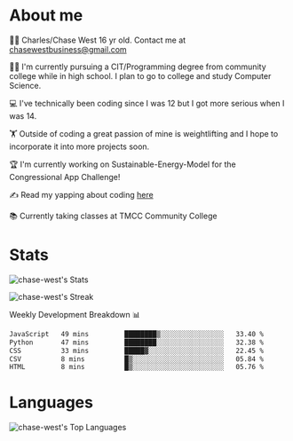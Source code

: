 # About me
🙋‍♂️ Charles/Chase West 16 yr old. Contact me at chasewestbusiness@gmail.com

👨‍🎓 I'm currently pursuing a CIT/Programming degree from community college
while in high school. I plan to go to college and study Computer Science. 

💻 I've technically been coding since I was 12 but
I got more serious when I was 14. 

🏋️ Outside of coding a great passion of mine is weightlifting
and I hope to incorporate it into more projects soon.

🏆 I'm currently working on Sustainable-Energy-Model for the Congressional App Challenge! 

✍️ Read my yapping about coding [here](https://medium.com/@chase-west)

📚 Currently taking classes at TMCC Community College 

# Stats 

![chase-west's Stats](https://github-readme-stats.vercel.app/api?username=chase-west&theme=prussian&show_icons=true&hide_border=false&count_private=true)


![chase-west's Streak](https://github-readme-streak-stats.herokuapp.com/?user=chase-west&theme=prussian&hide_border=false)

Weekly Development Breakdown 📊
<!--START_SECTION:waka-->

```txt
JavaScript   49 mins         ████████▒░░░░░░░░░░░░░░░░   33.40 %
Python       47 mins         ████████░░░░░░░░░░░░░░░░░   32.38 %
CSS          33 mins         █████▓░░░░░░░░░░░░░░░░░░░   22.45 %
CSV          8 mins          █▒░░░░░░░░░░░░░░░░░░░░░░░   05.84 %
HTML         8 mins          █▒░░░░░░░░░░░░░░░░░░░░░░░   05.76 %
```

<!--END_SECTION:waka-->


# Languages 
![chase-west's Top Languages](https://github-readme-stats.vercel.app/api/top-langs/?username=chase-west&theme=prussian&show_icons=true&hide_border=false&layout=compact)


